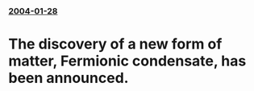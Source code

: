 ### [2004-01-28](/news/2004/01/28/index.md)

#  The discovery of a new form of matter, Fermionic condensate, has been announced.



